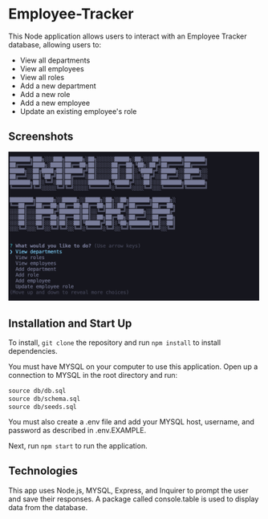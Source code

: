# Employee-Tracker

This Node application allows users to interact with an Employee Tracker database, allowing users to:

- View all departments
- View all employees
- View all roles
- Add a new department
- Add a new role
- Add a new employee
- Update an existing employee's role

## Screenshots

<img src= "./assets/site-screenshot.png" width="500px"/>

## Installation and Start Up

To install, `git clone` the repository and run `npm install` to install dependencies.

You must have MYSQL on your computer to use this application. Open up a connection to MYSQL in the root directory and run:

```MYSQL
source db/db.sql
source db/schema.sql
source db/seeds.sql
```

You must also create a .env file and add your MYSQL host, username, and password as described in .env.EXAMPLE.

Next, run `npm start` to run the application.

## Technologies

This app uses Node.js, MYSQL, Express, and Inquirer to prompt the user and save their responses. A package called console.table is used to display data from the database.
